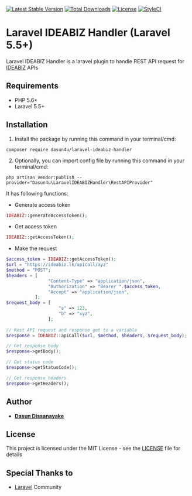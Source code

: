 [![Latest Stable Version](https://poser.pugx.org/dasun4u/laravel-ideabiz-handler/v/stable)](https://packagist.org/packages/dasun4u/laravel-ideabiz-handler)
[![Total Downloads](https://poser.pugx.org/dasun4u/laravel-ideabiz-handler/downloads)](https://packagist.org/packages/dasun4u/laravel-ideabiz-handler)
[![License](https://poser.pugx.org/dasun4u/laravel-ideabiz-handler/license)](https://packagist.org/packages/dasun4u/laravel-ideabiz-handler)
[![StyleCI](https://github.styleci.io/repos/126970369/shield?branch=master)](https://github.styleci.io/repos/126970369)

# Laravel IDEABIZ Handler (Laravel 5.5+)
Laravel IDEABIZ Handler is a laravel plugin to handle REST API request for [IDEABIZ](http://www.ideamart.lk/ideaBiz.html) APIs 

## Requirements

* PHP 5.6+
* Laravel 5.5+

## Installation

1) Install the package by running this command in your terminal/cmd:
```
composer require dasun4u/laravel-ideabiz-handler
```

2) Optionally, you can import config file by running this command in your terminal/cmd:
```
php artisan vendor:publish --provider="Dasun4u\LaravelIDEABIZHandler\RestAPIProvider"
```

It has following functions:
* Generate access token
```php
IDEABIZ::generateAccessToken();
```

* Get access token
```php
IDEABIZ::getAccessToken();
````

* Make the request
```php
$access_token = IDEABIZ::getAccessToken();
$url = "https://ideabiz.lk/apicall/xyz"
$method = "POST";
$headers = [
                "Content-Type" => "application/json",
                "Authorization" => "Bearer ".$access_token,
                "Accept" => "application/json",
           ];
$request_body = [
                    "a" => 123,
                    "b" => "xyz",
                ];
 
// Rest API request and response get to a variable                
$response = IDEABIZ::apiCall($url, $method, $headers, $request_body);

// Get response body
$response->getBody();

// Get status code
$response->getStatusCode();

// Get response headers
$response->getHeaders();
```

## Author

* [**Dasun Dissanayake**](https://github.com/dasun4u)

## License

This project is licensed under the MIT License - see the [LICENSE](LICENSE) file for details

## Special Thanks to

* [Laravel](https://laravel.com) Community
